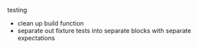 testing

- clean up build function
- separate out fixture tests into separate blocks with separate expectations
